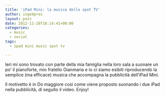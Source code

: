 ```yaml
---
title: 'iPad Mini: la musica dello spot TV'
author: inge4pres
layout: post
date: 2012-11-26T16:14:41+00:00
categories:
  - music
  - social
tags:
  - ipad mini music spot tv

---
```

Ieri mi sono trovato con parte della mia famiglia nella loro sala a suonare un po&#8217; il pianoforte, mio fratello Gianmaria e io ci siamo esibiti riproducendo la semplice (ma efficace) musica che accompagna la pubblicità dell&#8217;iPad Mini.

Il motivetto è in Do maggiore così come viene proposto suonando i due iPad nella pubblicità, di seguito il video. Enjoy!

&nbsp;